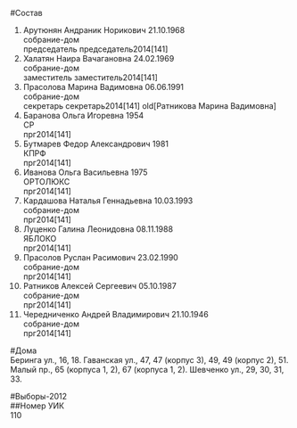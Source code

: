 #Состав  
1. Арутюнян Андраник Норикович 21.10.1968  
    собрание-дом  
    председатель председатель2014[141]  
2. Халатян Наира Вачагановна 24.02.1969  
    собрание-дом  
    заместитель заместитель2014[141]  
3. Прасолова Марина Вадимовна 06.06.1991  
    собрание-дом  
    секретарь секретарь2014[141] old[Ратникова Марина Вадимовна]  
4. Баранова Ольга Игоревна 1954  
    СР  
    прг2014[141]  
5. Бутмарев Федор Александрович 1981  
    КПРФ  
    прг2014[141]  
6. Иванова Ольга Васильевна 1975  
    ОРТОЛЮКС  
    прг2014[141]  
7. Кардашова Наталья Геннадьевна 10.03.1993  
    собрание-дом  
    прг2014[141]  
8. Луценко Галина Леонидовна 08.11.1988  
    ЯБЛОКО  
    прг2014[141]  
9. Прасолов Руслан Расимович 23.02.1990  
    собрание-дом  
    прг2014[141]  
10. Ратников Алексей Сергеевич 05.10.1987  
    собрание-дом  
    прг2014[141]  
11. Чередниченко Андрей Владимирович 21.10.1946  
    собрание-дом  
    прг2014[141]  
  
#Дома  
Беринга ул.,     16, 18. Гаванская ул.,     47, 47 (корпус 3), 49, 49 (корпус 2), 51. Малый пр.,     65 (корпуса 1, 2), 67 (корпуса 1, 2). Шевченко ул.,     29, 30, 31, 33.  
  
#Выборы-2012  
##Номер УИК  
110  
